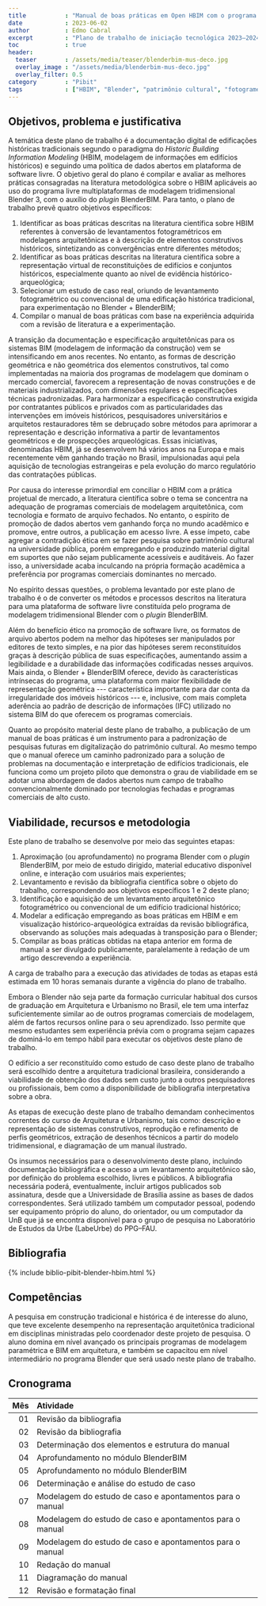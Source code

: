 ```yaml
---
title           : "Manual de boas práticas em Open HBIM com o programa Blender"
date            : 2023-06-02
author          : Edmo Cabral
excerpt         : "Plano de trabalho de iniciação tecnológica 2023–2024"
toc             : true
header:
  teaser        : /assets/media/teaser/blenderbim-mus-deco.jpg
  overlay_image : "/assets/media/blenderbim-mus-deco.jpg"
  overlay_filter: 0.5
category        : "Pibit"
tags            : ["HBIM", "Blender", "patrimônio cultural", "fotogrametria", "visualização"]
---
```


## Objetivos, problema e justificativa ##

<!--5000 caracteres-->

A temática deste plano de trabalho é a documentação digital de
edificações históricas tradicionais segundo o paradigma do *Historic
Building Information Modeling* (HBIM, modelagem de informações em
edifícios históricos) e seguindo uma política de dados abertos em
plataforma de software livre. O objetivo geral do plano é compilar e
avaliar as melhores práticas consagradas na literatura metodológica
sobre o HBIM aplicáveis ao uso do programa livre multiplataformas de
modelagem tridimensional Blender 3, com o auxílio do *plugin*
BlenderBIM. Para tanto, o plano de trabalho prevê quatro objetivos
específicos:

1. Identificar as boas práticas descritas na literatura científica sobre
   HBIM referentes à conversão de levantamentos fotogramétricos em
   modelagens arquitetônicas e à descrição de elementos construtivos
   históricos, sintetizando as convergências entre diferentes métodos;
2. Identificar as boas práticas descritas na literatura científica sobre
   a representação virtual de reconstituições de edifícios e conjuntos
   históricos, especialmente quanto ao nível de evidência
   histórico-arqueológica;
3. Selecionar um estudo de caso real, oriundo de levantamento
   fotogramétrico ou convencional de uma edificação histórica
   tradicional, para experimentação no Blender + BlenderBIM;
4. Compilar o manual de boas práticas com base na experiência adquirida
   com a revisão de literatura e a experimentação.

A transição da documentação e especificação arquitetônicas para os
sistemas BIM (modelagem de informação da construção) vem se
intensificando em anos recentes. No entanto, as formas de descrição
geométrica e não geométrica dos elementos construtivos, tal como
implementadas na maioria dos programas de modelagem que dominam o
mercado comercial, favorecem a representação de novas construções e de
materiais industrializados, com dimensões regulares e especificações
técnicas padronizadas. Para harmonizar a especificação construtiva
exigida por contratantes públicos e privados com as particularidades das
intervenções em imóveis históricos, pesquisadores universitários e
arquitetos restauradores têm se debruçado sobre métodos para aprimorar a
representação e descrição informativa a partir de levantamentos
geométricos e de prospecções arqueológicas. Essas iniciativas,
denominadas HBIM, já se desenvolvem há vários anos na Europa e mais
recentemente vêm ganhando tração no Brasil, impulsionadas aqui pela
aquisição de tecnologias estrangeiras e pela evolução do marco
regulatório das contratações públicas.

Por causa do interesse primordial em conciliar o HBIM com a prática
projetual de mercado, a literatura científica sobre o tema se concentra
na adequação de programas comerciais de modelagem arquitetônica, com
tecnologia e formato de arquivo fechados. No entanto, o espírito de
promoção de dados abertos vem ganhando força no mundo acadêmico e
promove, entre outros, a publicação em acesso livre. A esse ímpeto, cabe
agregar a contradição ética em se fazer pesquisa sobre patrimônio
cultural na universidade pública, porém empregando e produzindo material
digital em suportes que não sejam publicamente acessíveis e auditáveis.
Ao fazer isso, a universidade acaba inculcando na própria formação
acadêmica a preferência por programas comerciais dominantes no mercado.

No espírito dessas questões, o problema levantado por este plano de
trabalho é o de converter os métodos e processos descritos na literatura
para uma plataforma de software livre constituída pelo programa de
modelagem tridimensional Blender com o *plugin* BlenderBIM.

Além do benefício ético na promoção de software livre, os formatos de
arquivo abertos podem na melhor das hipóteses ser manipulados por
editores de texto simples, e na pior das hipóteses serem reconstituídos
graças à descrição pública de suas especificações, aumentando assim a
legibilidade e a durabilidade das informações codificadas nesses
arquivos. Mais ainda, o Blender + BlenderBIM oferece, devido às
características intrínsecas do programa, uma plataforma com maior
flexibilidade de representação geométrica --- característica importante
para dar conta da irregularidade dos imóveis históricos --- e,
inclusive, com mais completa aderência ao padrão de descrição de
informações (IFC) utilizado no sistema BIM do que oferecem os programas
comerciais.

Quanto ao propósito material deste plano de trabalho, a publicação de um
manual de boas práticas é um instrumento para a padronização de
pesquisas futuras em digitalização do patrimônio cultural. Ao mesmo
tempo que o manual oferece um caminho padronizado para a solução de
problemas na documentação e interpretação de edifícios tradicionais, ele
funciona como um projeto piloto que demonstra o grau de viabilidade em
se adotar uma abordagem de dados abertos num campo de trabalho
convencionalmente dominado por tecnologias fechadas e programas
comerciais de alto custo.

## Viabilidade, recursos e metodologia ##

<!--4000 caracteres-->

Este plano de trabalho se desenvolve por meio das seguintes etapas:

1. Aproximação (ou aprofundamento) no programa Blender com o *plugin*
   BlenderBIM, por meio de estudo dirigido, material educativo
   disponível online, e interação com usuários mais experientes;
2. Levantamento e revisão da bibliografia científica sobre o objeto do
   trabalho, correspondendo aos objetivos específicos 1 e 2 deste plano;
3. Identificação e aquisição de um levantamento arquitetônico
   fotogramétrico ou convencional de um edifício tradicional histórico;
4. Modelar a edificação empregando as boas práticas em HBIM e em
   visualização histórico-arqueológica extraídas da revisão
   bibliográfica, observando as soluções mais adequadas à transposição
   para o Blender;
5. Compilar as boas práticas obtidas na etapa anterior em forma de
   manual a ser divulgado publicamente, paralelamente à redação de um
   artigo descrevendo a experiência.

A carga de trabalho para a execução das atividades de todas as etapas
está estimada em 10 horas semanais durante a vigência do plano de
trabalho.

Embora o Blender não seja parte da formação curricular habitual dos
cursos de graduação em Arquitetura e Urbanismo no Brasil, ele tem uma
interfaz suficientemente similar ao de outros programas comerciais de
modelagem, além de fartos recursos online para o seu aprendizado. Isso
permite que mesmo estudantes sem experiência prévia com o programa sejam
capazes de dominá-lo em tempo hábil para executar os objetivos deste
plano de trabalho.

O edifício a ser reconstituído como estudo de caso deste plano de
trabalho será escolhido dentre a arquitetura tradicional brasileira,
considerando a viabilidade de obtenção dos dados sem custo junto a
outros pesquisadores ou profissionais, bem como a disponibilidade de
bibliografia interpretativa sobre a obra.

As etapas de execução deste plano de trabalho demandam conhecimentos
correntes do curso de Arquitetura e Urbanismo, tais como: descrição e
representação de sistemas construtivos, reprodução e refinamento de
perfis geométricos, extração de desenhos técnicos a partir do modelo
tridimensional, e diagramação de um manual ilustrado.

Os insumos necessários para o desenvolvimento deste plano, incluindo
documentação bibliográfica e acesso a um levantamento arquitetônico são,
por definição do problema escolhido, livres e públicos. A bibliografia
necessária poderá, eventualmente, incluir artigos publicados sob
assinatura, desde que a Universidade de Brasília assine as bases de
dados correspondentes. Será utilizado também um computador pessoal,
podendo ser equipamento próprio do aluno, do orientador, ou um
computador da UnB que já se encontra disponível para o grupo de pesquisa
no Laboratório de Estudos da Urbe (LabeUrbe) do PPG–FAU.

## Bibliografia ##

<!--2000 caracteres-->

{% include biblio-pibit-blender-hbim.html %}

## Competências ##

<!--1000 caracteres-->

A pesquisa em construção tradicional e histórica é de interesse do
aluno, que teve excelente desempenho na representação arquitetônica
tradicional em disciplinas ministradas pelo coordenador deste projeto de
pesquisa. O aluno domina em nível avançado os principais programas de
modelagem paramétrica e BIM em arquitetura, e também se capacitou em
nível intermediário no programa Blender que será usado neste plano de
trabalho.

## Cronograma ##

| Mês | Atividade                                                |
|----:|:---------------------------------------------------------|
|  01 | Revisão da bibliografia                                  |
|  02 | Revisão da bibliografia                                  |
|  03 | Determinação dos elementos e estrutura do manual         |
|  04 | Aprofundamento no módulo BlenderBIM                      |
|  05 | Aprofundamento no módulo BlenderBIM                      |
|  06 | Determinação e análise do estudo de caso                 |
|  07 | Modelagem do estudo de caso e apontamentos para o manual |
|  08 | Modelagem do estudo de caso e apontamentos para o manual |
|  09 | Modelagem do estudo de caso e apontamentos para o manual |
|  10 | Redação do manual                                        |
|  11 | Diagramação do manual                                    |
|  12 | Revisão e formatação final                               |

